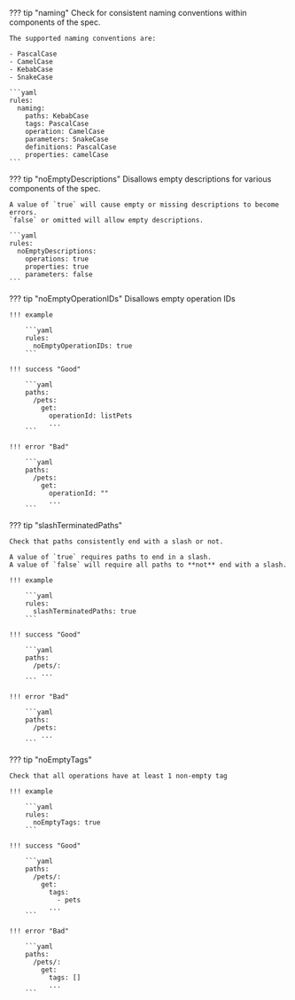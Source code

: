 ??? tip "naming"
    Check for consistent naming conventions within components of the spec.

    The supported naming conventions are:

    - PascalCase
    - CamelCase
    - KebabCase
    - SnakeCase

    ```yaml
    rules:
      naming:
        paths: KebabCase
        tags: PascalCase
        operation: CamelCase
        parameters: SnakeCase
        definitions: PascalCase
        properties: camelCase
    ```

??? tip "noEmptyDescriptions"
    Disallows empty descriptions for various components of the spec.

    A value of `true` will cause empty or missing descriptions to become errors.
    `false` or omitted will allow empty descriptions.

    ```yaml
    rules:
      noEmptyDescriptions:
        operations: true
        properties: true
        parameters: false
    ```


??? tip "noEmptyOperationIDs"
    Disallows empty operation IDs

    !!! example

        ```yaml
        rules:
          noEmptyOperationIDs: true
        ```

    !!! success "Good"

        ```yaml
        paths:
          /pets:
            get:
              operationId: listPets
              ...
        ```

    !!! error "Bad"

        ```yaml
        paths:
          /pets:
            get:
              operationId: ""
              ...
        ```


??? tip "slashTerminatedPaths"

    Check that paths consistently end with a slash or not.

    A value of `true` requires paths to end in a slash.
    A value of `false` will require all paths to **not** end with a slash.

    !!! example

        ```yaml
        rules:
          slashTerminatedPaths: true
        ```

    !!! success "Good"

        ```yaml
        paths:
          /pets/:
            ...
        ```

    !!! error "Bad"

        ```yaml
        paths:
          /pets:
            ...
        ```

??? tip "noEmptyTags"

    Check that all operations have at least 1 non-empty tag

    !!! example

        ```yaml
        rules:
          noEmptyTags: true
        ```

    !!! success "Good"

        ```yaml
        paths:
          /pets/:
            get:
              tags:
                - pets
              ...
        ```

    !!! error "Bad"

        ```yaml
        paths:
          /pets/:
            get:
              tags: []
              ...
        ```
